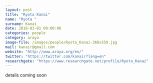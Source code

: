```yaml
---
layout: post
title: "Ryota Kanai"
name: "Ryota "
surname: Kanai
date: 2018-03-01 09:00:00
categories: people
category: araya
image-file: /images/people/Ryota_Kanai-360x359.jpg
mail: kanair@gmail.com
website: "http://www.araya.org/en/"
twitter: "https://twitter.com/kanair?lang=en"
researchgate: "https://www.researchgate.net/profile/Ryota_Kanai"
---
```


details coming soon
